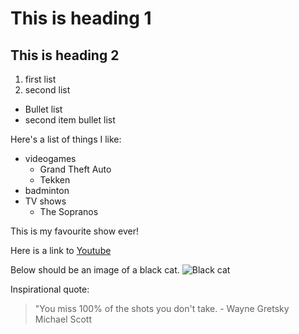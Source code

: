 # This is heading 1
## This is heading 2
1) first list
2) second list
+ Bullet list
+ second item bullet list

Here's a list of things I like:
* videogames
  * Grand Theft Auto
  * Tekken
* badminton
* TV shows
  * The Sopranos
    
 This is my favourite show ever!

Here is a link to [Youtube](www.youtube.com)

Below should be an image of a black cat. 
![Black cat](https://snworksceo.imgix.net/ufa/01813891-c850-4172-bcce-2a701f59e063.sized-1000x1000.jpg?w=1000)

Inspirational quote:
> "You miss 100% of the shots you don't take. - Wayne Gretsky       
> Michael Scott


